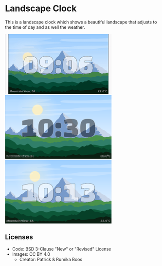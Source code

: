 # Landscape Clock

This is a landscape clock which shows a beautiful landscape that adjusts
to the time of day and as well the weather.

<img src='landscape.gif' width='350'>

<img src='landscape_dark.png' width='350'>

<img src='landscape_light.png' width='350'>

## Licenses

- Code: BSD 3-Clause "New" or "Revised" License
- Images: CC BY 4.0
  - Creator: Patrick & Rumika Boos